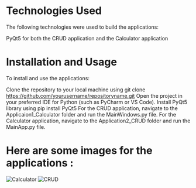 # Technologies Used
The following technologies were used to build the applications:

PyQt5 for both the CRUD application and the Calculator application

# Installation and Usage
To install and use the applications:

Clone the repository to your local machine using git clone https://github.com/yourusername/repositoryname.git
Open the project in your preferred IDE for Python (such as PyCharm or VS Code).
Install PyQt5 library using pip install PyQt5
For the CRUD application, navigate to the Applicaion1_Calculator folder and run the MainWindows.py file.
For the Calculator application, navigate to the Application2_CRUD folder and run the MainApp.py file.

# Here are some images for the applications : 

<img src="https://github.com/JhingleDiff/Desktop-application-Calculator-and-CRUD-Applications-with-PyQt5-library/blob/main/App1.png" alt="Calculator">

<img src="https://github.com/JhingleDiff/Desktop-application-Calculator-and-CRUD-Applications-with-PyQt5-library/blob/main/App2.png" alt="CRUD">

